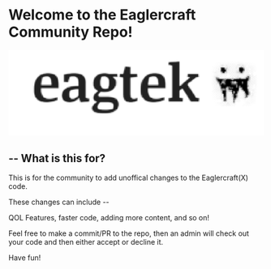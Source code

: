 # Welcome to the Eaglercraft Community Repo!

![Alt text](/profileimages/image.png)

## -- What is this for?

This is for the community to add unoffical changes to the Eaglercraft(X) code.

These changes can include --

QOL Features, faster code, adding more content, and so on!


Feel free to make a commit/PR to the repo, then an admin will check out your code and then either accept or decline it.


Have fun!
